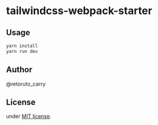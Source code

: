 # tailwindcss-webpack-starter

## Usage

```bash
yarn install
yarn run dev
```
## Author

@retoruto_carry

## License

under [MIT license](https://en.wikipedia.org/wiki/MIT_License).